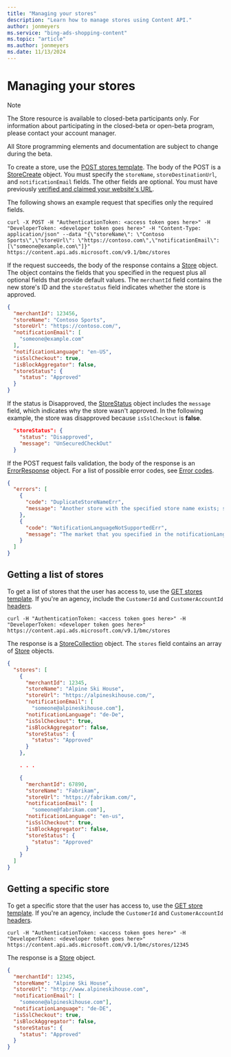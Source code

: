 ```yaml
---
title: "Managing your stores"
description: "Learn how to manage stores using Content API."
author: jonmeyers
ms.service: "bing-ads-shopping-content"
ms.topic: "article"
ms.author: jonmeyers
ms.date: 11/13/2024
---
```


# Managing your stores

> [!NOTE]
> The Store resource is available to closed-beta participants only. For information about participating in the closed-beta or open-beta program, please contact your account manager.
>
> All Store programming elements and documentation are subject to change during the beta.

To create a store, use the [POST stores template](store-resource.md#stores-template). The body of the POST is a [StoreCreate](store-resource.md#storecreate) object. You must specify the `storeName`, `storeDestinationUrl`, and `notificationEmail` fields. The other fields are optional. You must have previously <a href="https://help.ads.microsoft.com/#apex/3/en/50888/1" target="_blank">verified and claimed your website's URL</a>.

The following shows an example request that specifies only the required fields.

```curl
curl -X POST -H "AuthenticationToken: <access token goes here>" -H "DeveloperToken: <developer token goes here>" -H "Content-Type: application/json" --data "{\"storeName\": \"Contoso Sports\",\"storeUrl\": \"https://contoso.com\",\"notificationEmail\": [\"someone@example.com\"]}"  https://content.api.ads.microsoft.com/v9.1/bmc/stores
```

If the request succeeds, the body of the response contains a [Store](store-resource.md#store) object. The object contains the fields that you specified in the request plus all optional fields that provide default values. The `merchantId` field contains the new store's ID and the `storeStatus` field indicates whether the store is approved. 

```json
{
  "merchantId": 123456,
  "storeName": "Contoso Sports",
  "storeUrl": "https://contoso.com/",
  "notificationEmail": [
    "someone@example.com"
  ],
  "notificationLanguage": "en-US",
  "isSslCheckout": true,
  "isBlockAggregator": false,
  "storeStatus": {
    "status": "Approved"
  }
}
```

If the status is Disapproved, the [StoreStatus](store-resource.md#storestatus) object includes the `message` field, which indicates why the store wasn't approved. In the following example, the store was disapproved because `isSslCheckout` is **false**.

```json
  "storeStatus": {
    "status": "Disapproved",
    "message": "UnSecuredCheckOut"
  }
```

If the POST request fails validation, the body of the response is an [ErrorResponse](store-resource.md#errorresponse) object. For a list of possible error codes, see [Error codes](store-resource.md#error-codes).

```json
{
  "errors": [
    {
      "code": "DuplicateStoreNameErr",
      "message": "Another store with the specified store name exists; store names must be unique with Microsoft Merchant Center."
    },
    {
      "code": "NotificationLanguageNotSupportedErr",
      "message": "The market that you specified in the notificationLanguage field is not valid."
    }
  ]
}
```


## Getting a list of stores

To get a list of stores that the user has access to, use the [GET stores template](store-resource.md#stores-template). If you're an agency, include the `CustomerId` and `CustomerAccountId` [headers](store-resource.md#headers).

```curl
curl -H "AuthenticationToken: <access token goes here>" -H "DeveloperToken: <developer token goes here>"  https://content.api.ads.microsoft.com/v9.1/bmc/stores
```

The response is a [StoreCollection](store-resource.md#storecollection) object. The `stores` field contains an array of [Store](store-resource.md#store) objects.

```json
{
  "stores": [
    {
      "merchantId": 12345,
      "storeName": "Alpine Ski House",
      "storeUrl": "https://alpineskihouse.com/",
      "notificationEmail": [
        "someone@alpineskihouse.com"],
      "notificationLanguage": "de-De",
      "isSslCheckout": true,
      "isBlockAggregator": false,
      "storeStatus": {
        "status": "Approved"
      }
    },

    . . .

    {
      "merchantId": 67890,
      "storeName": "Fabrikam",
      "storeUrl": "https://fabrikam.com/",
      "notificationEmail": [
        "someone@fabrikam.com"],
      "notificationLanguage": "en-us",
      "isSslCheckout": true,
      "isBlockAggregator": false,
      "storeStatus": {
        "status": "Approved"
      }
    }
  ]
}
```


## Getting a specific store

To get a specific store that the user has access to, use the [GET store template](store-resource.md#storesmerchantid-template). If you're an agency, include the `CustomerId` and `CustomerAccountId` [headers](store-resource.md#headers).

```curl
curl -H "AuthenticationToken: <access token goes here>" -H "DeveloperToken: <developer token goes here>"  https://content.api.ads.microsoft.com/v9.1/bmc/stores/12345
```

The response is a [Store](store-resource.md#store) object.

```json
{
  "merchantId": 12345,
  "storeName": "Alpine Ski House",
  "storeUrl": "http://www.alpineskihouse.com",
  "notificationEmail": [
    "someone@alpineskihouse.com"],
  "notificationLanguage": "de-DE",
  "isSslCheckout": true,
  "isBlockAggregator": false,
  "storeStatus": {
    "status": "Approved"
  }
}
```
